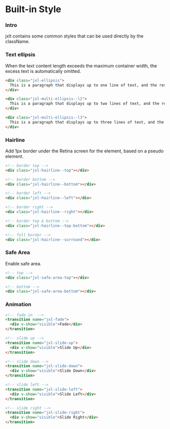 # Built-in Style

### Intro

jxlt contains some common styles that can be used directly by the className.

### Text ellipsis

When the text content length exceeds the maximum container width, the excess text is automatically omitted.

```html
<div class="jxl-ellipsis">
  This is a paragraph that displays up to one line of text, and the rest of the text will be omitted.
</div>

<div class="jxl-multi-ellipsis--l2">
  This is a paragraph that displays up to two lines of text, and the rest of the text will be omitted.
</div>

<div class="jxl-multi-ellipsis--l3">
  This is a paragraph that displays up to three lines of text, and the rest of the text will be omitted.
</div>
```

### Hairline

Add 1px border under the Retina screen for the element, based on a pseudo element.

```html
<!-- border top -->
<div class="jxl-hairline--top"></div>

<!-- border bottom -->
<div class="jxl-hairline--bottom"></div>

<!-- border left -->
<div class="jxl-hairline--left"></div>

<!-- border right -->
<div class="jxl-hairline--right"></div>

<!-- border top & bottom -->
<div class="jxl-hairline--top-bottom"></div>

<!-- full border -->
<div class="jxl-hairline--surround"></div>
```

### Safe Area

Enable safe area.

```html
<!-- top -->
<div class="jxl-safe-area-top"></div>

<!-- bottom -->
<div class="jxl-safe-area-bottom"></div>
```

### Animation

```html
<!-- fade in  -->
<transition name="jxl-fade">
  <div v-show="visible">Fade</div>
</transition>

<!-- slide up -->
<transition name="jxl-slide-up">
  <div v-show="visible">Slide Up</div>
</transition>

<!-- slide down -->
<transition name="jxl-slide-down">
  <div v-show="visible">Slide Down</div>
</transition>

<!-- slide left -->
<transition name="jxl-slide-left">
  <div v-show="visible">Slide Left</div>
</transition>

<!-- slide right -->
<transition name="jxl-slide-right">
  <div v-show="visible">Slide Right</div>
</transition>
```
